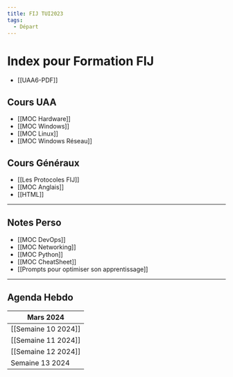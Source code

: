 ```yaml
---
title: FIJ TUI2023
tags:
  - Départ
---
```

# Index pour Formation FIJ
- [[UAA6-PDF]]
## Cours UAA
- [[MOC Hardware]]
- [[MOC Windows]]
- [[MOC Linux]]
- [[MOC Windows Réseau]]
## Cours Généraux
- [[Les Protocoles FIJ]]
- [[MOC Anglais]]
- [[HTML]]

---
## Notes Perso

- [[MOC DevOps]]
- [[MOC Networking]]
- [[MOC Python]]
- [[MOC CheatSheet]]
- [[Prompts pour optimiser son apprentissage]]

---
## Agenda Hebdo

| **Mars 2024**       |
| ------------------- |
| [[Semaine 10 2024]] |
| [[Semaine 11 2024]] |
| [[Semaine 12 2024]] |
| Semaine 13 2024     |
